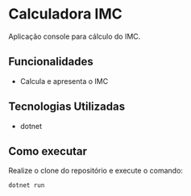# Calculadora IMC 

Aplicação console para cálculo do IMC.

## Funcionalidades

- Calcula e apresenta o IMC


## Tecnologias Utilizadas

- dotnet

## Como executar

Realize o clone do repositório e execute o comando:

```
dotnet run
``` 